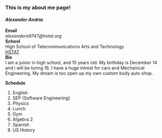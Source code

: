  ### This is my about me page!  
#### **_Alexander Andria_**  
**Email**  
_alexandera9747@hstat.org_  
**School**  
High School of Telecommunications Arts and Technology  
[HSTAT](www.hstat.org)  
**Bio**  
I am a junior in high school, and 15 years old. My birthday is December 14 and i will be turing 16. I have a huge intrest for cars and Mechanical Engineering. My dream is too open up my own custom body auto shop.  

 **Schedule**  
1. English  
2. SEP (Software Engineering)  
3. Physics  
4. Lunch  
5. Gym  
6. Algebra 2  
7. Spanish  
8. US History  
